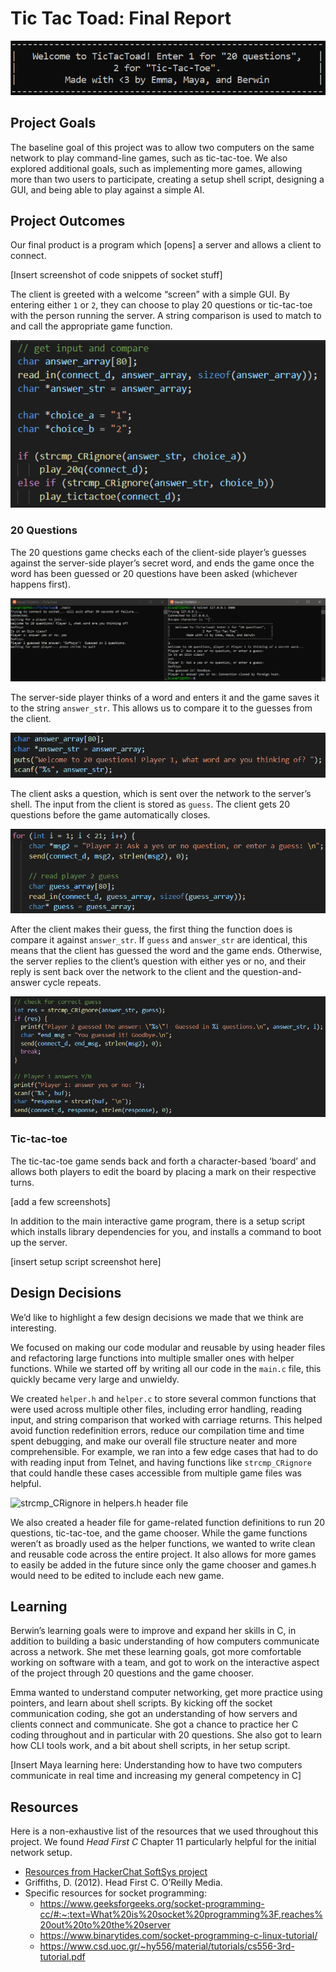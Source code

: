 # Tic Tac Toad: Final Report

![Welcome to Tic Tac Toad](images/tictactoad.png)

## Project Goals 

The baseline goal of this project was to allow two computers on the same network to play command-line games, such as tic-tac-toe. We also explored additional goals, such as implementing more games, allowing more than two users to participate, creating a setup shell script, designing a GUI, and being able to play against a simple AI.

## Project Outcomes 

Our final product is a program which [opens] a server and allows a client to connect.

[Insert screenshot of code snippets of socket stuff]

The client is greeted with a welcome “screen” with a simple GUI. By entering either `1` or `2`, they can choose to play 20 questions or tic-tac-toe with the person running the server. A string comparison is used to match to and call the appropriate game function.

![Game chooser](images/gamechooser.png)

### 20 Questions

The 20 questions game checks each of the client-side player’s guesses against the server-side player’s secret word, and ends the game once the word has been guessed or 20 questions have been asked (whichever happens first).

![20 questions demo](images/20q_demo.png)

The server-side player thinks of a word and enters it and the game saves it to the string `answer_str`. This allows us to compare it to the guesses from the client.

![20 questions - 1](images/20q_1.png)

The client asks a question, which is sent over the network to the server’s shell. The input from the client is stored as `guess`. The client gets 20 questions before the game automatically closes.

![20 questions - 2](images/20q_2.png)

After the client makes their guess, the first thing the function does is compare it against `answer_str`. If `guess` and `answer_str` are identical, this means that the client has guessed the word and the game ends. Otherwise, the server replies to the client’s question with either yes or no, and their reply is sent back over the network to the client and the question-and-answer cycle repeats.

![20 questions - 3](images/20q_3.png)

### Tic-tac-toe

The tic-tac-toe game sends back and forth a character-based ‘board’ and allows both players to edit the board by placing a mark on their respective turns. 

[add a few screenshots]

In addition to the main interactive game program, there is a setup script which installs library dependencies for you, and installs a command to boot up the server.

[insert setup script screenshot here] 

## Design Decisions 

We’d like to highlight a few design decisions we made that we think are interesting.

We focused on making our code modular and reusable by using header files and refactoring large functions into multiple smaller ones with helper functions. While we started off by writing all our code in the `main.c` file, this quickly became very large and unwieldy. 

We created `helper.h` and `helper.c` to store several common functions that were used across multiple other files, including error handling, reading input, and string comparison that worked with carriage returns. This helped avoid function redefinition errors, reduce our compilation time and time spent debugging, and make our overall file structure neater and more comprehensible. For example, we ran into a few edge cases that had to do with reading input from Telnet, and having functions like `strcmp_CRignore` that could handle these cases accessible from multiple game files was helpful. 

![strcmp_CRignore in helpers.h header file](images/helpersHeader)

We also created a header file for game-related function definitions to run 20 questions, tic-tac-toe, and the game chooser. While the game functions weren’t as broadly used as the helper functions, we wanted to write clean and reusable code across the entire project. It also allows for more games to easily be added in the future since only the game chooser and games.h would need to be edited to include each new game.

## Learning

Berwin’s learning goals were to improve and expand her skills in C, in addition to building a basic understanding of how computers communicate across a network. She met these learning goals, got more comfortable working on software with a team, and got to work on the interactive aspect of the project through 20 questions and the game chooser.

Emma wanted to understand computer networking, get more practice using pointers, and learn about shell scripts. By kicking off the socket communication coding, she got an understanding of how servers and clients connect and communicate. She got a chance to practice her C coding throughout and in particular with 20 questions. She also got to learn how CLI tools work, and a bit about shell scripts, in her setup script. 

[Insert Maya learning here: Understanding how to have two computers communicate in real time and increasing my general competency in C]


## Resources
 
Here is a non-exhaustive list of the resources that we used throughout this project. We found _Head First C_ Chapter 11 particularly helpful for the initial network setup.
* [Resources from HackerChat SoftSys project](https://github.com/NathanShuster/hackerchat/blob/master/reports/report.md#resources)
* Griffiths, D. (2012). Head First C. O’Reilly Media.
* Specific resources for socket programming:
  * https://www.geeksforgeeks.org/socket-programming-cc/#:~:text=What%20is%20socket%20programming%3F,reaches%20out%20to%20the%20server
  * https://www.binarytides.com/socket-programming-c-linux-tutorial/
  * https://www.csd.uoc.gr/~hy556/material/tutorials/cs556-3rd-tutorial.pdf

